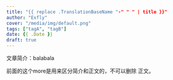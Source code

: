 ```yaml
---
title: "{{ replace .TranslationBaseName "-" " " | title }}"
author: "Exfly"
cover: "/media/img/default.png"
tags: ["tagA", "tagB"]
date: {{ .Date }}
draft: true
---
```


文章简介：balabala

<!--more--> 

前面的这个more是用来区分简介和正文的，不可以删除
正文。
